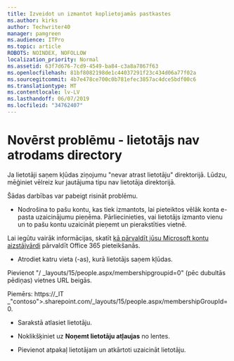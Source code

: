 ```yaml
---
title: Izveidot un izmantot koplietojamās pastkastes
ms.author: kirks
author: Techwriter40
manager: pamgreen
ms.audience: ITPro
ms.topic: article
ROBOTS: NOINDEX, NOFOLLOW
localization_priority: Normal
ms.assetid: 63f7d676-7cd9-4549-ba84-c3a8a7867f63
ms.openlocfilehash: 81bf8082198de1c44037291f23c434d06a77f02a
ms.sourcegitcommit: 4b7e478ce700c0b781efec3857ac4dce5bdf00c6
ms.translationtype: MT
ms.contentlocale: lv-LV
ms.lasthandoff: 06/07/2019
ms.locfileid: "34762407"
---
```

# <a name="troubleshoot-issue---user-not-found-in-directory"></a>Novērst problēmu - lietotājs nav atrodams directory

Ja lietotāji saņem kļūdas ziņojumu "nevar atrast lietotāju" direktorijā. Lūdzu, mēģiniet vēlreiz kur jautājuma tipu nav lietotāja direktorijā.

Šādas darbības var pabeigt risināt problēmu.

- Nodrošina to pašu kontu, kas tiek izmantots, lai pieteiktos vēlāk konta e-pasta uzaicinājumu pieņēma. Pārliecinieties, vai lietotājs izmanto vienu un to pašu kontu uzaicināt pieņemt un pierakstīties vietnē. 

Lai iegūtu vairāk informācijas, skatīt [kā pārvaldīt jūsu Microsoft kontu aizstājvārdi</a> pārvaldīt Office 365 pieteikšanās](https://support.microsoft.com/help/12407/microsoft-account-how-to-manage-aliases). 

- Atrodiet katru vieta (-as), kurā lietotājs saņem kļūdas. 

Pievienot "/ _layouts/15/people.aspx/membershipgroupid=0" (pēc dubultās pēdiņas) vietnes URL beigās. 

Piemērs: https://_lT _"contoso">.sharepoint.com/_layouts/15/people.aspx/membershipGroupId=0.

- Sarakstā atlasiet lietotāju.

- Noklikšķiniet uz **Noņemt lietotāju atļaujas** no lentes. 
-  Pievienot atpakaļ lietotājam un atkārtoti uzaicināt lietotāju.

